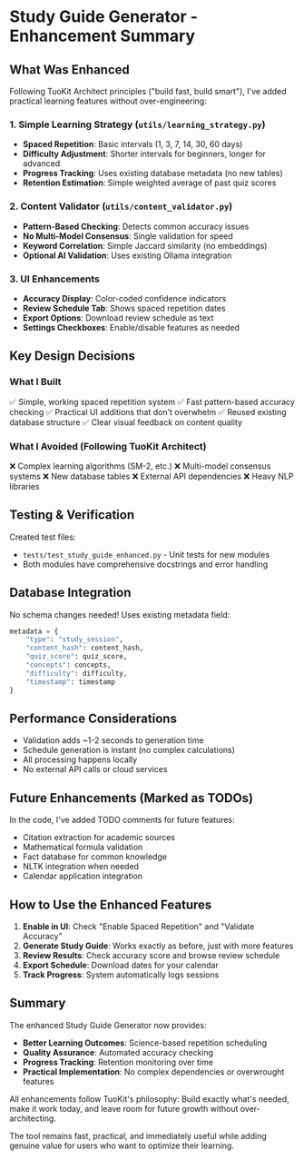 # Study Guide Generator - Enhancement Summary

## What Was Enhanced

Following TuoKit Architect principles ("build fast, build smart"), I've added practical learning features without over-engineering:

### 1. Simple Learning Strategy (`utils/learning_strategy.py`)
- **Spaced Repetition**: Basic intervals (1, 3, 7, 14, 30, 60 days)
- **Difficulty Adjustment**: Shorter intervals for beginners, longer for advanced
- **Progress Tracking**: Uses existing database metadata (no new tables)
- **Retention Estimation**: Simple weighted average of past quiz scores

### 2. Content Validator (`utils/content_validator.py`)
- **Pattern-Based Checking**: Detects common accuracy issues
- **No Multi-Model Consensus**: Single validation for speed
- **Keyword Correlation**: Simple Jaccard similarity (no embeddings)
- **Optional AI Validation**: Uses existing Ollama integration

### 3. UI Enhancements
- **Accuracy Display**: Color-coded confidence indicators
- **Review Schedule Tab**: Shows spaced repetition dates
- **Export Options**: Download review schedule as text
- **Settings Checkboxes**: Enable/disable features as needed

## Key Design Decisions

### What I Built
✅ Simple, working spaced repetition system
✅ Fast pattern-based accuracy checking
✅ Practical UI additions that don't overwhelm
✅ Reused existing database structure
✅ Clear visual feedback on content quality

### What I Avoided (Following TuoKit Architect)
❌ Complex learning algorithms (SM-2, etc.)
❌ Multi-model consensus systems
❌ New database tables
❌ External API dependencies
❌ Heavy NLP libraries

## Testing & Verification

Created test files:
- `tests/test_study_guide_enhanced.py` - Unit tests for new modules
- Both modules have comprehensive docstrings and error handling

## Database Integration

No schema changes needed! Uses existing metadata field:
```python
metadata = {
    "type": "study_session",
    "content_hash": content_hash,
    "quiz_score": quiz_score,
    "concepts": concepts,
    "difficulty": difficulty,
    "timestamp": timestamp
}
```

## Performance Considerations

- Validation adds ~1-2 seconds to generation time
- Schedule generation is instant (no complex calculations)
- All processing happens locally
- No external API calls or cloud services

## Future Enhancements (Marked as TODOs)

In the code, I've added TODO comments for future features:
- Citation extraction for academic sources
- Mathematical formula validation
- Fact database for common knowledge
- NLTK integration when needed
- Calendar application integration

## How to Use the Enhanced Features

1. **Enable in UI**: Check "Enable Spaced Repetition" and "Validate Accuracy"
2. **Generate Study Guide**: Works exactly as before, just with more features
3. **Review Results**: Check accuracy score and browse review schedule
4. **Export Schedule**: Download dates for your calendar
5. **Track Progress**: System automatically logs sessions

## Summary

The enhanced Study Guide Generator now provides:
- **Better Learning Outcomes**: Science-based repetition scheduling
- **Quality Assurance**: Automated accuracy checking
- **Progress Tracking**: Retention monitoring over time
- **Practical Implementation**: No complex dependencies or overwrought features

All enhancements follow TuoKit's philosophy: Build exactly what's needed, make it work today, and leave room for future growth without over-architecting.

The tool remains fast, practical, and immediately useful while adding genuine value for users who want to optimize their learning.
